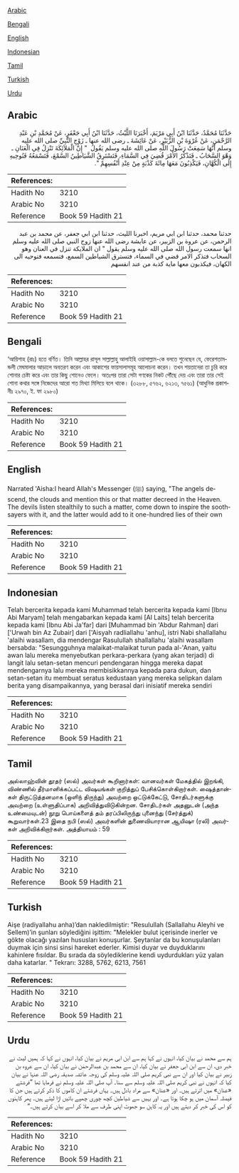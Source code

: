 [Arabic](#arabic)

[Bengali](#bengali)

[English](#english)

[Indonesian](#indonesian)

[Tamil](#tamil)

[Turkish](#turkish)

[Urdu](#urdu)

## Arabic


<div dir="rtl" lang="ar" style={{fontSize:'larger',backgroundColor:'#f8f9fa',padding:20}}>
حَدَّثَنَا مُحَمَّدٌ، حَدَّثَنَا ابْنُ أَبِي مَرْيَمَ، أَخْبَرَنَا اللَّيْثُ، حَدَّثَنَا ابْنُ أَبِي جَعْفَرٍ، عَنْ مُحَمَّدِ بْنِ عَبْدِ الرَّحْمَنِ، عَنْ عُرْوَةَ بْنِ الزُّبَيْرِ، عَنْ عَائِشَةَ ـ رضى الله عنها ـ زَوْجِ النَّبِيِّ صلى الله عليه وسلم أَنَّهَا سَمِعَتْ رَسُولَ اللَّهِ صلى الله عليه وسلم يَقُولُ ‏ "‏ إِنَّ الْمَلاَئِكَةَ تَنْزِلُ فِي الْعَنَانِ ـ وَهْوَ السَّحَابُ ـ فَتَذْكُرُ الأَمْرَ قُضِيَ فِي السَّمَاءِ، فَتَسْتَرِقُ الشَّيَاطِينُ السَّمْعَ، فَتَسْمَعُهُ فَتُوحِيهِ إِلَى الْكُهَّانِ، فَيَكْذِبُونَ مَعَهَا مِائَةَ كَذْبَةٍ مِنْ عِنْدِ أَنْفُسِهِمْ ‏"‏‏.‏
</div>
<div style={{backgroundColor:'#f8f9fa',padding:20, marginBottom: 10}}><table> <thead> <tr> <th>References:</th> <th></th> </tr> </thead> <tbody><tr><td>Hadith No</td><td>3210</td></tr><tr><td>Arabic No</td><td>3210</td></tr><tr><td>Reference</td><td>Book 59 Hadith 21</td></tr></tbody></table></div>


<div dir="rtl" lang="ar" style={{fontSize:'larger',backgroundColor:'#f8f9fa',padding:20}}>
حدثنا محمد، حدثنا ابن ابي مريم، اخبرنا الليث، حدثنا ابن ابي جعفر، عن محمد بن عبد الرحمن، عن عروة بن الزبير، عن عايشة رضى الله عنها زوج النبي صلى الله عليه وسلم انها سمعت رسول الله صلى الله عليه وسلم يقول " ان الملايكة تنزل في العنان وهو السحاب فتذكر الامر قضي في السماء، فتسترق الشياطين السمع، فتسمعه فتوحيه الى الكهان، فيكذبون معها ماية كذبة من عند انفسهم
</div>
<div style={{backgroundColor:'#f8f9fa',padding:20, marginBottom: 10}}><table> <thead> <tr> <th>References:</th> <th></th> </tr> </thead> <tbody><tr><td>Hadith No</td><td>3210</td></tr><tr><td>Arabic No</td><td>3210</td></tr><tr><td>Reference</td><td>Book 59 Hadith 21</td></tr></tbody></table></div>

## Bengali


<div dir="ltr" lang="bn" style={{fontSize:'larger',backgroundColor:'#f8f9fa',padding:20}}>
‘আয়িশাহ (রাঃ) হতে বর্ণিত। তিনি আল্লাহর রাসূল সাল্লাল্লাহু আলাইহি ওয়াসাল্লাম-কে বলতে শুনেছেন যে, ফেরেশতামন্ডলী মেঘমালার আড়ালে অবতরণ করেন এবং আকাশের ফায়সালাসমূহ আলোচনা করেন। তখন শয়তানেরা তা চুরি করে শোনার চেষ্টা করে এবং তার কিছু শোনেও ফেলে। অতঃপর তারা সেটা গণকের নিকট পৌঁছে দেয় এবং তারা তার সেই শোনা কথার সঙ্গে নিজেদের আরো শত মিথ্যা মিলিয়ে বলে থাকে। (৩২৮৮, ৫৭৬২, ৬২১৩, ৭৫৬১) (আধুনিক প্রকাশনীঃ ২৯৭০, ই. ফা ২৯৮০)
</div>
<div style={{backgroundColor:'#f8f9fa',padding:20, marginBottom: 10}}><table> <thead> <tr> <th>References:</th> <th></th> </tr> </thead> <tbody><tr><td>Hadith No</td><td>3210</td></tr><tr><td>Arabic No</td><td>3210</td></tr><tr><td>Reference</td><td>Book 59 Hadith 21</td></tr></tbody></table></div>

## English


<div dir="ltr" lang="en" style={{fontSize:'larger',backgroundColor:'#f8f9fa',padding:20}}>
Narrated 'Aisha:I heard Allah's Messenger (ﷺ) saying, "The angels descend, the clouds and mention this or that matter decreed in the Heaven. The devils listen stealthily to such a matter, come down to inspire the soothsayers with it, and the latter would add to it one-hundred lies of their own
</div>
<div style={{backgroundColor:'#f8f9fa',padding:20, marginBottom: 10}}><table> <thead> <tr> <th>References:</th> <th></th> </tr> </thead> <tbody><tr><td>Hadith No</td><td>3210</td></tr><tr><td>Arabic No</td><td>3210</td></tr><tr><td>Reference</td><td>Book 59 Hadith 21</td></tr></tbody></table></div>

## Indonesian


<div dir="ltr" lang="id" style={{fontSize:'larger',backgroundColor:'#f8f9fa',padding:20}}>
Telah bercerita kepada kami Muhammad telah bercerita kepada kami [Ibnu Abi Maryam] telah mengabarkan kepada kami [Al Laits] telah bercerita kepada kami [Ibnu Abi Ja'far] dari [Muhammad bin 'Abdur Rahman] dari ['Urwah bin Az Zubair] dari ['Aisyah radliallahu 'anhu], istri Nabi shallallahu 'alaihi wasallam, dia mendengar Rasulullah shallallahu 'alaihi wasallam bersabda: "Sesungguhnya malaikat-malaikat turun pada al-'Anan, yaitu awan lalu mereka menyebutkan perkara-perkara (yang akan terjadi) di langit lalu setan-setan mencuri pendengaran hingga mereka dapat mendengarnya lalu mereka membisikkannya kepada para dukun, dan setan-setan itu membuat seratus kedustaan yang mereka selipkan dalam berita yang disampaikannya, yang berasal dari inisiatif mereka sendiri
</div>
<div style={{backgroundColor:'#f8f9fa',padding:20, marginBottom: 10}}><table> <thead> <tr> <th>References:</th> <th></th> </tr> </thead> <tbody><tr><td>Hadith No</td><td>3210</td></tr><tr><td>Arabic No</td><td>3210</td></tr><tr><td>Reference</td><td>Book 59 Hadith 21</td></tr></tbody></table></div>

## Tamil


<div dir="ltr" lang="ta" style={{fontSize:'larger',backgroundColor:'#f8f9fa',padding:20}}>
அல்லாஹ்வின் தூதர் (ஸல்) அவர்கள் கூறினார்கள்: வானவர்கள் மேகத்தில் இறங்கி, விண்ணில் தீர்மானிக்கப்பட்ட விஷயங்கள் குறித்துப் பேசிக்கொள்கிறார்கள். ஷைத்தான்கள் திருட்டுத்தனமாக (ஒளிந் திருந்து) அவற்றை ஒட்டுக்கேட்டு, சோதிடர்களுக்கு அவற்றை (உள்ளுதிப்பாக) அறிவித்துவிடுகின்றன. சோதிடர்கள் அதனுடன் (அந்த உண்மையுடன்) நூறு பொய்களைத் தம் தரப்பிலிருந்து புனைந்து (சேர்த்துக்) கூறுவார்கள்.23 இதை நபி (ஸல்) அவர்களின் துணைவியாரான ஆயிஷா (ரலி) அவர்கள் அறிவிக்கிறார்கள். அத்தியாயம் : 59
</div>
<div style={{backgroundColor:'#f8f9fa',padding:20, marginBottom: 10}}><table> <thead> <tr> <th>References:</th> <th></th> </tr> </thead> <tbody><tr><td>Hadith No</td><td>3210</td></tr><tr><td>Arabic No</td><td>3210</td></tr><tr><td>Reference</td><td>Book 59 Hadith 21</td></tr></tbody></table></div>

## Turkish


<div dir="ltr" lang="tr" style={{fontSize:'larger',backgroundColor:'#f8f9fa',padding:20}}>
Aişe (radiyallahu anha)’dan nakledilmiştir: "Resulullah (Sallallahu Aleyhi ve Sellem)’in şunları söylediğini işittim: "Melekler bulut içerisinde inerler ve gökte olacağı yazılan hususları konuşurlar. Şeytanlar da bu konuşulanları duymak için sinsi sinsi hareket ederler. Kimisi duyar ve duyduklarını kahinlere fısıldar. Bu sırada da söylediklerine kendi uydurdukları yüz yalan daha katarlar. " Tekrarı: 3288, 5762, 6213, 7561
</div>
<div style={{backgroundColor:'#f8f9fa',padding:20, marginBottom: 10}}><table> <thead> <tr> <th>References:</th> <th></th> </tr> </thead> <tbody><tr><td>Hadith No</td><td>3210</td></tr><tr><td>Arabic No</td><td>3210</td></tr><tr><td>Reference</td><td>Book 59 Hadith 21</td></tr></tbody></table></div>

## Urdu


<div dir="rtl" lang="ur" style={{fontSize:'larger',backgroundColor:'#f8f9fa',padding:20}}>
ہم سے محمد نے بیان کیا، انہوں نے کہا ہم سے ابن ابی مریم نے بیان کیا، انہوں نے کہا کہ ہمیں لیث نے خبر دی، ان سے ابن ابی جعفر نے بیان کیا، ان سے محمد بن عبدالرحمٰن نے بیان کیا، ان سے عروہ بن زبیر نے بیان کیا اور ان سے نبی کریم صلی اللہ علیہ وسلم کی زوجہ عائشہ صدیقہ رضی اللہ عنہا نے بیان کیا کہ انہوں نے نبی کریم صلی اللہ علیہ وسلم سے سنا۔ آپ صلی اللہ علیہ وسلم نے فرمایا تھا ”فرشتے «عنان» میں اترتے ہیں۔ اور «عنان» سے مراد بادل ہیں۔ یہاں فرشتے ان کاموں کا ذکر کرتے ہیں جن کا فیصلہ آسمان میں ہو چکا ہوتا ہے۔ اور یہیں سے شیاطین کچھ چوری چھپے باتیں اڑا لیتے ہیں۔ پھر کاہنوں کو اس کی خبر کر دیتے ہیں اور یہ کاہن سو جھوٹ اپنی طرف سے ملا کر اسے بیان کرتے ہیں۔“
</div>
<div style={{backgroundColor:'#f8f9fa',padding:20, marginBottom: 10}}><table> <thead> <tr> <th>References:</th> <th></th> </tr> </thead> <tbody><tr><td>Hadith No</td><td>3210</td></tr><tr><td>Arabic No</td><td>3210</td></tr><tr><td>Reference</td><td>Book 59 Hadith 21</td></tr></tbody></table></div>